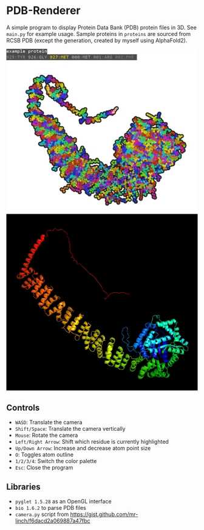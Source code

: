 # PDB-Renderer
A simple program to display Protein Data Bank (PDB) protein files in 3D. See `main.py` for example usage. Sample proteins in `proteins` are sourced from RCSB PDB (except the generation, created by myself
using AlphaFold2).

![Protein rendered using this program](picture_demonstration.png)
![Protein rendered using pymol](pymol_demonstration.png)

## Controls
- `WASD`: Translate the camera
- `Shift/Space`: Translate the camera vertically
- `Mouse`: Rotate the camera
- `Left/Right Arrow`: Shift which residue is currently highlighted
- `Up/Down Arrow`: Increase and decrease atom point size
- `O`: Toggles atom outline
- `1/2/3/4`: Switch the color palette
- `Esc`: Close the program

## Libraries
- `pyglet 1.5.28` as an OpenGL interface
- `bio 1.6.2` to parse PDB files
- `camera.py` script from https://gist.github.com/mr-linch/f6dacd2a069887a47fbc